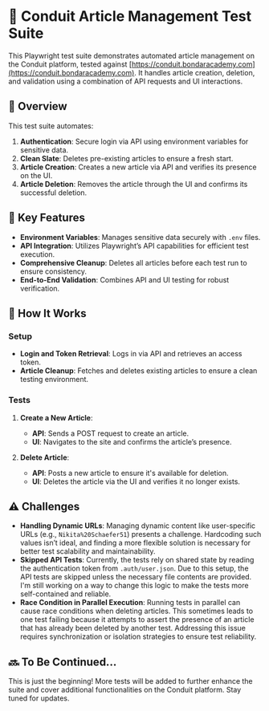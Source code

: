 # 📝 Conduit Article Management Test Suite

This Playwright test suite demonstrates automated article management on the Conduit platform, tested against [https://conduit.bondaracademy.com](https://conduit.bondaracademy.com). It handles article creation, deletion, and validation using a combination of API requests and UI interactions.

## 🌟 Overview

This test suite automates:

1. **Authentication**: Secure login via API using environment variables for sensitive data.
2. **Clean Slate**: Deletes pre-existing articles to ensure a fresh start.
3. **Article Creation**: Creates a new article via API and verifies its presence on the UI.
4. **Article Deletion**: Removes the article through the UI and confirms its successful deletion.

## 🚀 Key Features

- **Environment Variables**: Manages sensitive data securely with `.env` files.
- **API Integration**: Utilizes Playwright’s API capabilities for efficient test execution.
- **Comprehensive Cleanup**: Deletes all articles before each test run to ensure consistency.
- **End-to-End Validation**: Combines API and UI testing for robust verification.

## 🔧 How It Works

### Setup

- **Login and Token Retrieval**: Logs in via API and retrieves an access token.
- **Article Cleanup**: Fetches and deletes existing articles to ensure a clean testing environment.

### Tests

1. **Create a New Article**:  
   - **API**: Sends a POST request to create an article.
   - **UI**: Navigates to the site and confirms the article’s presence.

2. **Delete Article**:  
   - **API**: Posts a new article to ensure it's available for deletion.
   - **UI**: Deletes the article via the UI and verifies it no longer exists.

## ⚠️ Challenges

- **Handling Dynamic URLs**: Managing dynamic content like user-specific URLs (e.g., `Nikita%20Schaefer51`) presents a challenge. Hardcoding such values isn’t ideal, and finding a more flexible solution is necessary for better test scalability and maintainability.
- **Skipped API Tests**: Currently, the tests rely on shared state by reading the authentication token from `.auth/user.json`. Due to this setup, the API tests are skipped unless the necessary file contents are provided. I'm still working on a way to change this logic to make the tests more self-contained and reliable.
- **Race Condition in Parallel Execution**: Running tests in parallel can cause race conditions when deleting articles. This sometimes leads to one test failing because it attempts to assert the presence of an article that has already been deleted by another test. Addressing this issue requires synchronization or isolation strategies to ensure test reliability.

## 🔜 To Be Continued...

This is just the beginning! More tests will be added to further enhance the suite and cover additional functionalities on the Conduit platform. Stay tuned for updates.
